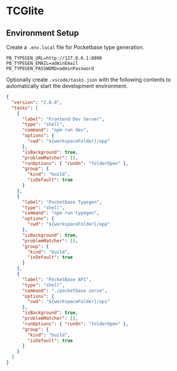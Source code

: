 # TCGlite

## Environment Setup

Create a `.env.local` file for Pocketbase type generation.

```
PB_TYPEGEN_URL=http://127.0.0.1:8090
PB_TYPEGEN_EMAIL=adminEmail
PB_TYPEGEN_PASSWORD=adminPassword
```

Optionally create `.vscode/tasks.json` with the following contents to automatically start the development environment.

```json
{
  "version": "2.0.0",
  "tasks": [
    {
      "label": "Frontend Dev Server",
      "type": "shell",
      "command": "npm run dev",
      "options": {
        "cwd": "${workspaceFolder}/app"
      },
      "isBackground": true,
      "problemMatcher": [],
      "runOptions": { "runOn": "folderOpen" },
      "group": {
        "kind": "build",
        "isDefault": true
      }
    },
    {
      "label": "Pocketbase Typegen",
      "type": "shell",
      "command": "npm run typegen",
      "options": {
        "cwd": "${workspaceFolder}/app"
      },
      "isBackground": true,
      "problemMatcher": [],
      "group": {
        "kind": "build",
        "isDefault": true
      }
    },
    {
      "label": "PocketBase API",
      "type": "shell",
      "command": "./pocketbase serve",
      "options": {
        "cwd": "${workspaceFolder}/api"
      },
      "isBackground": true,
      "problemMatcher": [],
      "runOptions": { "runOn": "folderOpen" },
      "group": {
        "kind": "build",
        "isDefault": true
      }
    }
  ]
}
```
